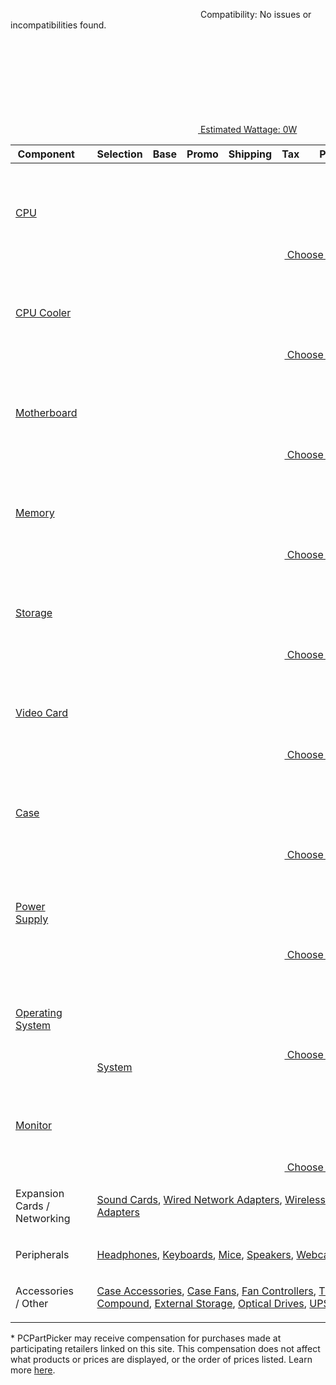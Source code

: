 <!DOCTYPE html>
<html>
<body>
<div class="partlist__metrics">
<div class="partlist__compatibility partlist__compatibility--noIssues">
<p class="partlist__compatibility--noIssues">
<svg class="icon shape-success"><use xlink:href="#shape-success"></use></svg>
<span>Compatibility:</span> No issues or incompatibilities found.
</p>
</div>
<div class="partlist__keyMetric">
<a href="#" class="actionBox__actions--key-metric-breakdown">
<svg class="icon shape-"><use xlink:href="#shape-wattage"></use></svg>
<span>Estimated Wattage:</span>
0W
</a>
</div>
</div>
<div class="block partlist partlist--edit clearfix">
<table class="xs-col-12">
<thead>
<tr>
<th class="th__component">Component</th>
<th></th>
<th class="th__selection" colspan="2">Selection</th>
<th class="th__base">Base</th>
<th class="th__promo">Promo</th>
<th class="th__shipping">Shipping</th>
<th class="th__tax ">Tax</th>
<th class="th__settings"></th>
<th class="th__price">Price</th>
<th class="th__where">Where</th>
<th class="th__buy"></th>
<th class="th__remove"></th>
</tr>
</thead>
<tbody>
<tr class="tr__product">
<td class="td__component">
<a href="/products/cpu/">
CPU
</a>
</td>
<td class="td__placement--empty"></td>
<td class="td__addComponent" colspan="11">
<a href="/products/cpu/" class="button  button--icon button--small">
<svg class="icon shape-add"><use xlink:href="#shape-add"></use></svg>
Choose A CPU
</a>
</td>
</tr>

<tr class="tr__product">
<td class="td__component">
<a href="/products/cpu-cooler/">
CPU Cooler
</a>
</td>
<td class="td__placement--empty"></td>
<td class="td__addComponent" colspan="11">
<a href="/products/cpu-cooler/" class="button  button--icon button--small">
<svg class="icon shape-add"><use xlink:href="#shape-add"></use></svg>
Choose A CPU Cooler
</a>
</td>
</tr>
<tr class="tr__product">
<td class="td__component">
<a href="/products/motherboard/">
Motherboard
</a>
</td>
<td class="td__placement--empty"></td>
<td class="td__addComponent" colspan="11">
<a href="/products/motherboard/" class="button  button--icon button--small">
<svg class="icon shape-add"><use xlink:href="#shape-add"></use></svg>
Choose A Motherboard
</a>
</td>
</tr>
<tr class="tr__product">
<td class="td__component">
<a href="/products/memory/">
Memory
</a>
</td>
<td class="td__placement--empty"></td>
<td class="td__addComponent" colspan="11">
<a href="/products/memory/" class="button  button--icon button--small">
<svg class="icon shape-add"><use xlink:href="#shape-add"></use></svg>
Choose Memory
</a>
</td>
</tr>
<tr class="tr__product">
<td class="td__component">
 <a href="/products/internal-hard-drive/">
Storage
</a>
</td>
<td class="td__placement--empty"></td>
<td class="td__addComponent" colspan="11">
<a href="/products/internal-hard-drive/" class="button  button--icon button--small">
<svg class="icon shape-add"><use xlink:href="#shape-add"></use></svg>
Choose Storage
</a>
</td>
</tr>
<tr class="tr__product">
<td class="td__component">
<a href="/products/video-card/">
Video Card
</a>
</td>
<td class="td__placement--empty"></td>
<td class="td__addComponent" colspan="11">
<a href="/products/video-card/" class="button  button--icon button--small">
<svg class="icon shape-add"><use xlink:href="#shape-add"></use></svg>
Choose A Video Card
</a>
</td>
</tr>
<tr class="tr__product">
<td class="td__component">
<a href="/products/case/">
Case
</a>
</td>
<td class="td__placement--empty"></td>
<td class="td__addComponent" colspan="11">
<a href="/products/case/" class="button  button--icon button--small">
<svg class="icon shape-add"><use xlink:href="#shape-add"></use></svg>
Choose A Case
</a>
</td>
</tr>
<tr class="tr__product">
<td class="td__component">
<a href="/products/power-supply/">
Power Supply
</a>
</td>
<td class="td__placement--empty"></td>
<td class="td__addComponent" colspan="11">
<a href="/products/power-supply/" class="button  button--icon button--small">
<svg class="icon shape-add"><use xlink:href="#shape-add"></use></svg>
Choose A Power Supply
</a>
</td>
</tr>
<tr class="tr__product">
<td class="td__component">
<a href="/products/os/">
Operating System
</a>
</td>
<td class="td__placement--empty"></td>
<td class="td__addComponent" colspan="11">
<a href="/products/os/" class="button  button--icon button--small">
<svg class="icon shape-add"><use xlink:href="#shape-add"></use></svg>
Choose An Operating System
</a>
</td>
</tr>
<tr class="tr__product">
<td class="td__component">
<a href="/products/monitor/">
Monitor
</a>
</td>
<td class="td__placement--empty"></td>
<td class="td__addComponent" colspan="11">
<a href="/products/monitor/" class="button  button--icon button--small">
<svg class="icon shape-add"><use xlink:href="#shape-add"></use></svg>
Choose A Monitor
</a>
</td>
</tr>
<tr class="">
<td class="td__component">
<p>Expansion Cards / Networking</p>
</td>
<td class="td__placement--empty"></td>
<td class="td__addComponent" colspan="11">
<a href="/products/sound-card/">Sound Cards</a>,
<a href="/products/wired-network-card/">Wired Network Adapters</a>,
<a href="/products/wireless-network-card/">Wireless Network Adapters</a>
 </td>
</tr>
<tr class="">
<td class="td__component">
<p>Peripherals</p>
</td>
<td class="td__placement--empty"></td>
<td class="td__addComponent" colspan="11">
<a href="/products/headphones/">Headphones</a>,
<a href="/products/keyboard/">Keyboards</a>,
<a href="/products/mouse/">Mice</a>,
<a href="/products/speakers/">Speakers</a>,
<a href="/products/webcam/">Webcams</a>
</td>
</tr>
<tr class="tr__product--last">
<td class="td__component">
<p>Accessories / Other</p>
</td>
<td class="td__placement--empty"></td>
<td class="td__addComponent" colspan="11">
<a href="/products/case-accessory/">Case Accessories</a>,
<a href="/products/case-fan/">Case Fans</a>,
<a href="/products/fan-controller/">Fan Controllers</a>,
<a href="/products/thermal-paste/">Thermal Compound</a>,
<a href="/products/external-hard-drive/">External Storage</a>,
<a href="/products/optical-drive/">Optical Drives</a>,
<a href="/products/ups/">UPS Systems</a>
</td>
</tr>
</tbody>
</table>
</div>
<div class="block" id="disclosure">
<p>* PCPartPicker may receive compensation for purchases made at participating retailers linked on this site. This compensation does not affect what products or prices are displayed, or the order of prices listed. Learn more <a href="/disclosure/">here</a>.</p>
</div>
</body>
</html>
